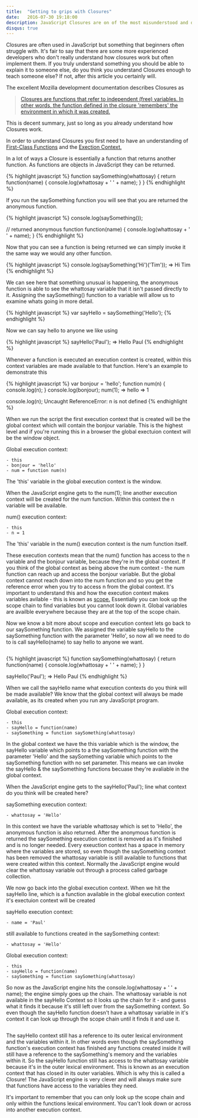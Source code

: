 ```yaml
---
title:  "Getting to grips with Closures"
date:   2016-07-30 19:18:00
description: JavaScript Closures are on of the most misunderstood and difficult concepts for beginners, so lets change that.
disqus: true
---
```


Closures are often used in JavaScript but something that beginners often struggle with. It's fair to say that there are some more experienced developers who don't really understand how closures work but often implement them. If you truly understand something you should be able to explain it to someone else, do you think you understand Closures enough to teach someone else? If not, after this article you certainly will.

The excellent Mozilla development documentation describes Closures as
> <a class='external' href="https://developer.mozilla.org/en-US/docs/Web/JavaScript/Closures" target="_blank">Closures are functions that refer to independent (free) variables. In other words, the function defined in the closure 'remembers' the environment in which it was created.</a>

This is decent summary, just so long as you already understand how Closures work.

In order to understand Closures you first need to have an understanding of <a class='external' href="http://timmknight.github.io/2015/first-class-functions-javascript/">First-Class Functions</a> and the <a class='external' href="http://davidshariff.com/blog/what-is-the-execution-context-in-javascript/">Exection Context.</a>

In a lot of ways a Closure is essentially a function that returns another function. As functions are objects in JavaScript they can be returned.

{% highlight javascript %}
function saySomething(whattosay) {
	return function(name) {
		console.log(whattosay + ' ' + name);
	}
}
{% endhighlight %}

If you run the saySomething function you will see that you are returned the anonymous function.

{% highlight javascript %}
console.log(saySomething());

// returned anonymous function
function(name) {
	console.log(whattosay + ' ' + name);
}
{% endhighlight %}

Now that you can see a function is being returned we can simply invoke it the same way we would any other function.

{% highlight javascript %}
console.log(saySomething('Hi')('Tim'));
=> Hi Tim
{% endhighlight %}

We can see here that something unusual is happening, the anonymous function is able to see the whattosay variable that it isn't passed directly to it. Assigning the saySomething() function to a variable will allow us to examine whats going in more detail.

{% highlight javascript %}
var sayHello = saySomething('Hello');
{% endhighlight %}

Now we can say hello to anyone we like using

{% highlight javascript %}
sayHello('Paul');
=> Hello Paul
{% endhighlight %}

Whenever a function is executed an execution context is created, within this context variables are made available to that function. Here's an example to demonstrate this

{% highlight javascript %}
var bonjour = 'hello';
function num(n) {
	console.log(n);
}
console.log(bonjour);
num(1);
=> hello
=> 1

console.log(n);
Uncaught ReferenceError: n is not defined
{% endhighlight %}

When we run the script the first execution context that is created will be the global context which will contain the bonjour variable. This is the highest level and if you're running this in a browser the global exectuion context will be the window object.

Global execution context:

	- this
	- bonjour = 'hello'
	- num = function num(n)

The 'this' variable in the global execution context is the window.

When the JavaScript engine gets to the num(1); line another execution context will be created for the num function. Within this context the n variable will be available.

num() execution context:

	- this
	- n = 1
The 'this' variable in the num() execution context is the num function itself.

These execution contexts mean that the num() function has access to the n variable and the bonjour variable, because they're in the global context. If you think of the global context as being above the num context - the num function can reach up and access the bonjour variable. But the global  context cannot reach down into the num function and so you get the reference error when you try to access n from the global context. It's important to understand this and how the execution context makes variables avilable - this is known as <a class='external' href="http://www.amazon.co.uk/gp/product/B00IV3J2A2/?tag=timmknightgit-21">scope.</a> Essentially you can look up the scope chain to find variables but you cannot look down it. Global variables are availble everywhere because they are at the top of the scope chain.

Now we know a bit more about scope and execution context lets go back to our saySomething function. We assigned the variable sayHello to the saySomething function with the parameter 'Hello', so now all we need to do to is call sayHello(name) to say hello to anyone we want.

<img class="imagecenter" src="/assets/images/numcontext.png" alt="">

{% highlight javascript %}
function saySomething(whattosay) {
	return function(name) {
		console.log(whattosay + ' ' + name);
	}
}

sayHello('Paul');
=> Hello Paul
{% endhighlight %}

When we call the sayHello name what execution contexts do you think will be made available? We know that the global context will always be made available, as its created when you run any JavaScript program.


Global execution context:

	- this
	- sayHello = function(name)
	- saySomething = function saySomething(whattosay)

In the global context we have the this variable which is the window, the sayHello variable which points to a the saySomething function with the parameter 'Hello' and the saySomething variable which points to the saySomething function with no set parameter. This means we can invoke the sayHello & the saySomething functions becuase they're avaliable in the global context.

When the JavaScript engine gets to the sayHello('Paul'); line what context do you think will be created here?

saySomething execution context:

	- whattosay = 'Hello'

In this context we have the variable whattosay which is set to 'Hello', the anonymous function is also returned. After the anonymous function is returned the saySomething execution context is removed as it's finished and is no longer needed. Every exeuction context has a space in memory where the variables are stored, so even though the saySomething context has been removed the whattosay variable is still available to functions that were created within this context. Normally the JavaScript engine would clear the whattosay variable out through a process called garbage collection.

We now go back into the global execution context. When we hit the sayHello line, which is a function available in the global execution context it's exectuion context will be created

sayHello execution context:

	- name = 'Paul'

still available to functions created in the saySomething context:

	- whattosay = 'Hello'

Global execution context:

	- this
	- sayHello = function(name)
	- saySomething = function saySomething(whattosay)


So now as the JavaScript engine hits the console.log(whattosay + ' ' + name); the engine simply goes up the chain. The whattosay variable is not available in the sayHello Context so it looks up the chain for it - and guess what it finds it because it's still left over from the saySomething context. So even though the sayHello function doesn't have a whattosay variable in it's context it can look up through the scope chain until it finds it and use it.

<img class="imagecenter" src="/assets/images/saysomething.png" alt="">

The sayHello context still has a reference to its outer lexical environment and the variables within it. In other words even though the saySomething function's execution context has finished any functions created inside it will still have a reference to the saySomething's memory and the variables within it. So the sayHello function still has access to the whattosay variable because it's in the outer lexical environment. This is known as an execution context that has closed in its outer variables. Which is why this is called a Closure! The JavaScript engine is very clever and will always make sure that functions have access to the variables they need.

It's important to remember that you can only look up the scope chain and only within the functions lexical environment. You can't look down or across into another execution context.
